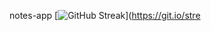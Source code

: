 notes-app
[![GitHub Streak](https://github-readme-streak-stats.herokuapp.com?user=ijchavez&theme=dark&hide_border=true)](https://git.io/stre
